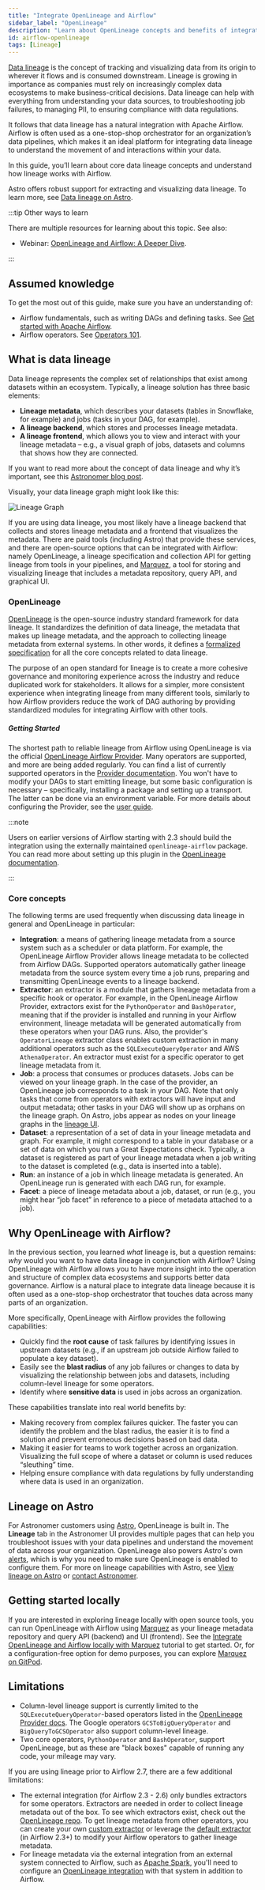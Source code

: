 ```yaml
---
title: "Integrate OpenLineage and Airflow"
sidebar_label: "OpenLineage"
description: "Learn about OpenLineage concepts and benefits of integrating with Airflow."
id: airflow-openlineage
tags: [Lineage]
---
```


[Data lineage](https://en.wikipedia.org/wiki/Data_lineage) is the concept of tracking and visualizing data from its origin to wherever it flows and is consumed downstream. Lineage is growing in importance as companies must rely on increasingly complex data ecosystems to make business-critical decisions. Data lineage can help with everything from understanding your data sources, to troubleshooting job failures, to managing PII, to ensuring compliance with data regulations.

It follows that data lineage has a natural integration with Apache Airflow. Airflow is often used as a one-stop-shop orchestrator for an organization’s data pipelines, which makes it an ideal platform for integrating data lineage to understand the movement of and interactions within your data.

In this guide, you’ll learn about core data lineage concepts and understand how lineage works with Airflow.

Astro offers robust support for extracting and visualizing data lineage. To learn more, see [Data lineage on Astro](https://www.astronomer.io/docs/astro/data-lineage).

:::tip Other ways to learn

There are multiple resources for learning about this topic. See also:

- Webinar: [OpenLineage and Airflow: A Deeper Dive](https://www.astronomer.io/events/webinars/openlineage-and-airflow-deeper-dive/).

:::

## Assumed knowledge

To get the most out of this guide, make sure you have an understanding of:

- Airflow fundamentals, such as writing DAGs and defining tasks. See [Get started with Apache Airflow](get-started-with-airflow.md).
- Airflow operators. See [Operators 101](what-is-an-operator.md).

## What is data lineage

Data lineage represents the complex set of relationships that exist among datasets within an ecosystem. Typically, a lineage solution has three basic elements:

- **Lineage metadata**, which describes your datasets (tables in Snowflake, for example) and jobs (tasks in your DAG, for example).
- **A lineage backend**, which stores and processes lineage metadata.
- **A lineage frontend**, which allows you to view and interact with your lineage metadata &ndash; e.g., a visual graph of jobs, datasets and columns that shows how they are connected.

If you want to read more about the concept of data lineage and why it’s important, see this [Astronomer blog post](https://www.astronomer.io/blog/what-is-data-lineage).

Visually, your data lineage graph might look like this:

![Lineage Graph](/img/guides/lineage_complex_snowflake_example.png)

If you are using data lineage, you most likely have a lineage backend that collects and stores lineage metadata and a frontend that visualizes the metadata. There are paid tools (including Astro) that provide these services, and there are open-source options that can be integrated with Airflow: namely OpenLineage, a lineage specification and collection API for getting lineage from tools in your pipelines, and [Marquez](https://marquezproject.ai), a tool for storing and visualizing lineage that includes a metadata repository, query API, and graphical UI.

### OpenLineage

[OpenLineage](https://openlineage.io/) is the open-source industry standard framework for data lineage. It standardizes the definition of data lineage, the metadata that makes up lineage metadata, and the approach to collecting lineage metadata from external systems. In other words, it defines a [formalized specification](https://github.com/OpenLineage/OpenLineage/blob/main/spec/OpenLineage.md) for all the core concepts related to data lineage.

The purpose of an open standard for lineage is to create a more cohesive governance and monitoring experience across the industry and reduce duplicated work for stakeholders. It allows for a simpler, more consistent experience when integrating lineage from many different tools, similarly to how Airflow providers reduce the work of DAG authoring by providing standardized modules for integrating Airflow with other tools.

##### Getting Started

The shortest path to reliable lineage from Airflow using OpenLineage is via the official [OpenLineage Airflow Provider](https://airflow.apache.org/docs/apache-airflow-providers-openlineage/stable/index.html). Many operators are supported, and more are being added regularly. You can find a list of currently supported operators in the [Provider documentation](https://airflow.apache.org/docs/apache-airflow-providers-openlineage/stable/supported_classes.html). You won't have to modify your DAGs to start emitting lineage, but some basic configuration is necessary &ndash; specifically, installing a package and setting up a transport. The latter can be done via an environment variable. For more details about configuring the Provider, see the [user guide](https://airflow.apache.org/docs/apache-airflow-providers-openlineage/stable/guides/user.html).

:::note

Users on earlier versions of Airflow starting with 2.3 should build the integration using the externally maintained `openlineage-airflow` package. You can read more about setting up this plugin in the [OpenLineage documentation](https://openlineage.io/docs/integrations/airflow/).

:::

### Core concepts

The following terms are used frequently when discussing data lineage in general and OpenLineage in particular:

- **Integration**: a means of gathering lineage metadata from a source system such as a scheduler or data platform. For example, the OpenLineage Airflow Provider allows lineage metadata to be collected from Airflow DAGs. Supported operators automatically gather lineage metadata from the source system every time a job runs, preparing and transmitting OpenLineage events to a lineage backend.
- **Extractor**: an extractor is a module that gathers lineage metadata from a specific hook or operator. For example, in the OpenLineage Airflow Provider, extractors exist for the `PythonOperator` and `BashOperator`, meaning that if the provider is installed and running in your Airflow environment, lineage metadata will be generated automatically from these operators when your DAG runs. Also, the provider's `OperatorLineage` extractor class enables custom extraction in many additional operators such as the `SQLExecuteQueryOperator` and AWS `AthenaOperator`. An extractor must exist for a specific operator to get lineage metadata from it.
- **Job**: a process that consumes or produces datasets. Jobs can be viewed on your lineage graph. In the case of the provider, an OpenLineage job corresponds to a task in your DAG. Note that only tasks that come from operators with extractors will have input and output metadata; other tasks in your DAG will show up as orphans on the lineage graph. On Astro, jobs appear as nodes on your lineage graphs in the [lineage UI](https://www.astronomer.io/docs/astro/data-lineage).
- **Dataset**: a representation of a set of data in your lineage metadata and graph. For example, it might correspond to a table in your database or a set of data on which you run a Great Expectations check. Typically, a dataset is registered as part of your lineage metadata when a job writing to the dataset is completed (e.g., data is inserted into a table).
- **Run**: an instance of a job in which lineage metadata is generated. An OpenLineage run is generated with each DAG run, for example.
- **Facet**: a piece of lineage metadata about a job, dataset, or run (e.g., you might hear “job facet” in reference to a piece of metadata attached to a job).

## Why OpenLineage with Airflow?

In the previous section, you learned *what* lineage is, but a question remains: *why* would you want to have data lineage in conjunction with Airflow? Using OpenLineage with Airflow allows you to have more insight into the operation and structure of complex data ecosystems and supports better data governance. Airflow is a natural place to integrate data lineage because it is often used as a one-stop-shop orchestrator that touches data across many parts of an organization.

More specifically, OpenLineage with Airflow provides the following capabilities:

- Quickly find the **root cause** of task failures by identifying issues in upstream datasets (e.g., if an upstream job outside Airflow failed to populate a key dataset).
- Easily see the **blast radius** of any job failures or changes to data by visualizing the relationship between jobs and datasets, including column-level lineage for some operators.
- Identify where **sensitive data** is used in jobs across an organization.

These capabilities translate into real world benefits by:

- Making recovery from complex failures quicker. The faster you can identify the problem and the blast radius, the easier it is to find a solution and prevent erroneous decisions based on bad data.
- Making it easier for teams to work together across an organization. Visualizing the full scope of where a dataset or column is used reduces “sleuthing” time.
- Helping ensure compliance with data regulations by fully understanding where data is used in an organization.

## Lineage on Astro

For Astronomer customers using [Astro](https://www.astronomer.io/product/), OpenLineage is built in. The **Lineage** tab in the Astronomer UI provides multiple pages that can help you troubleshoot issues with your data pipelines and understand the movement of data across your organization. OpenLineage also powers Astro's own [alerts](https://www.astronomer.io/docs/astro/alerts), which is why you need to make sure OpenLineage is enabled to configure them. For more on lineage capabilities with Astro, see [View lineage on Astro](https://www.astronomer.io/docs/astro/data-lineage) or [contact Astronomer](https://www.astronomer.io). 

## Getting started locally

If you are interested in exploring lineage locally with open source tools, you can run OpenLineage with Airflow using [Marquez](https://marquezproject.ai) as your lineage metadata repository and query API (backend) and UI (frontend). See the [Integrate OpenLineage and Airflow locally with Marquez](marquez.md) tutorial to get started. Or, for a configuration-free option for demo purposes, you can explore [Marquez on GitPod](https://gitpod.io/#https://github.com/MarquezProject/marquez).

## Limitations

- Column-level lineage support is currently limited to the `SQLExecuteQueryOperator`-based operators listed in the [OpenLineage Provider docs](https://airflow.apache.org/docs/apache-airflow-providers-openlineage/stable/supported_classes.html). The Google operators `GCSToBigQueryOperator` and `BigQueryToGCSOperator` also support column-level lineage.
- Two core operators, `PythonOperator` and `BashOperator`, support OpenLineage, but as these are "black boxes" capable of running any code, your mileage may vary.

If you are using lineage prior to Airflow 2.7, there are a few additional limitations:

- The external integration (for Airflow 2.3 - 2.6) only bundles extractors for some operators. Extractors are needed in order to collect lineage metadata out of the box. To see which extractors exist, check out the [OpenLineage repo](https://github.com/OpenLineage/OpenLineage/tree/main/integration/airflow/openlineage/airflow/extractors). To get lineage metadata from other operators, you can create your own [custom extractor](https://openlineage.io/blog/extractors/) or leverage the [default extractor](https://openlineage.io/docs/integrations/airflow/default-extractors) (in Airflow 2.3+) to modify your Airflow operators to gather lineage metadata.
- For lineage metadata via the external integration from an external system connected to Airflow, such as [Apache Spark](https://openlineage.io/docs/integrations/spark/), you'll need to configure an [OpenLineage integration](https://openlineage.io/docs/integrations/about) with that system in addition to Airflow.

